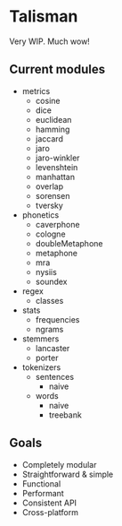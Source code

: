 # Talisman

Very WIP. Much wow!

## Current modules

* metrics
  * cosine
  * dice
  * euclidean
  * hamming
  * jaccard
  * jaro
  * jaro-winkler
  * levenshtein
  * manhattan
  * overlap
  * sorensen
  * tversky
* phonetics
  * caverphone
  * cologne
  * doubleMetaphone
  * metaphone
  * mra
  * nysiis
  * soundex
* regex
  * classes
* stats
  * frequencies
  * ngrams
* stemmers
  * lancaster
  * porter
* tokenizers
  * sentences
    * naive
  * words
    * naive
    * treebank

## Goals

* Completely modular
* Straightforward & simple
* Functional
* Performant
* Consistent API
* Cross-platform
